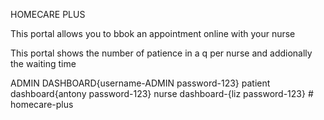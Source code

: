 HOMECARE PLUS

<p>This portal allows you to bbok an appointment online with your nurse</p>
<p>This portal shows the number of patience in a q per nurse and addionally the waiting time</p>

ADMIN DASHBOARD{username-ADMIN password-123}
patient dashboard{antony password-123}
nurse dashboard-{liz password-123}
#   h o m e c a r e - p l u s  
 